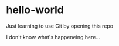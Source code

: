 # hello-world
Just learning to use Git by opening this repo

I don't know what's happeneing here...
